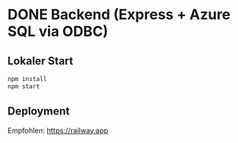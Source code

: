 # DONE Backend (Express + Azure SQL via ODBC)

## Lokaler Start

```bash
npm install
npm start
```

## Deployment

Empfohlen: https://railway.app
